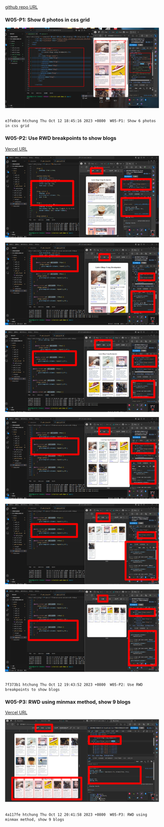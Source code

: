 
[github repo URL](https://github.com/der060738/1121-sweb-demo-212417025.git)


### W05-P1: Show 6 photos in css grid

![](w05-p1.png)

```

e3fe8ce htchung Thu Oct 12 18:45:16 2023 +0800  W05-P1: Show 6 photos in css grid

```

### W05-P2: Use RWD breakpoints to show blogs

[Vercel URL](http://127.0.0.1:5500/demo/w05_25_blogs/)

![](w05-p2-1.png)


![](w05-p2-2.png)

 
![](w05-p2-3.png)

 
![](w05-p2-4.png)

 
![](w05-p2-5.png)


![](w05-p2-6.png)

```

7f373b1 htchung Thu Oct 12 19:43:52 2023 +0800  W05-P2: Use RWD breakpoints to show blogs

```

### W05-P3: RWD using minmax method, show 9 blogs

 

[Vercel URL](https://1121-sweb-demo-id.vercel.app/demo/w05_xx_blogs/)

 

![](w05-p3.png)

 
```

4a117fe htchung Thu Oct 12 20:41:58 2023 +0800  W05-P3: RWD using minmax method, show 9 blogs

```